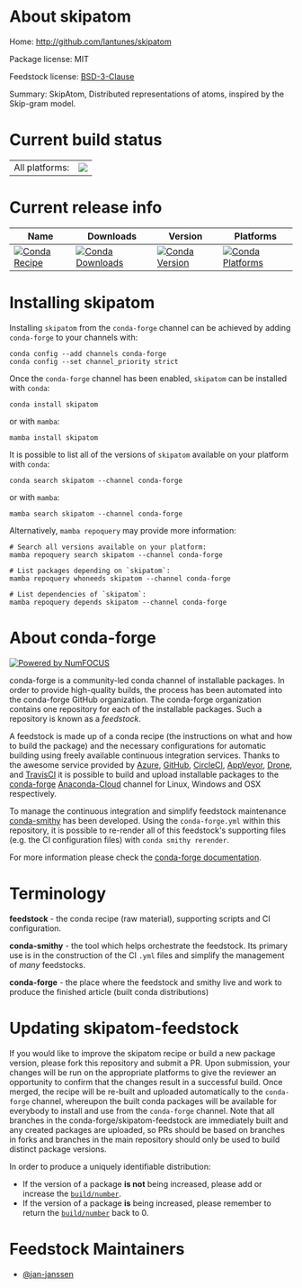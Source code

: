 About skipatom
==============

Home: http://github.com/lantunes/skipatom

Package license: MIT

Feedstock license: [BSD-3-Clause](https://github.com/conda-forge/skipatom-feedstock/blob/main/LICENSE.txt)

Summary: SkipAtom, Distributed representations of atoms, inspired by the Skip-gram model.

Current build status
====================


<table><tr><td>All platforms:</td>
    <td>
      <a href="https://dev.azure.com/conda-forge/feedstock-builds/_build/latest?definitionId=16710&branchName=main">
        <img src="https://dev.azure.com/conda-forge/feedstock-builds/_apis/build/status/skipatom-feedstock?branchName=main">
      </a>
    </td>
  </tr>
</table>

Current release info
====================

| Name | Downloads | Version | Platforms |
| --- | --- | --- | --- |
| [![Conda Recipe](https://img.shields.io/badge/recipe-skipatom-green.svg)](https://anaconda.org/conda-forge/skipatom) | [![Conda Downloads](https://img.shields.io/conda/dn/conda-forge/skipatom.svg)](https://anaconda.org/conda-forge/skipatom) | [![Conda Version](https://img.shields.io/conda/vn/conda-forge/skipatom.svg)](https://anaconda.org/conda-forge/skipatom) | [![Conda Platforms](https://img.shields.io/conda/pn/conda-forge/skipatom.svg)](https://anaconda.org/conda-forge/skipatom) |

Installing skipatom
===================

Installing `skipatom` from the `conda-forge` channel can be achieved by adding `conda-forge` to your channels with:

```
conda config --add channels conda-forge
conda config --set channel_priority strict
```

Once the `conda-forge` channel has been enabled, `skipatom` can be installed with `conda`:

```
conda install skipatom
```

or with `mamba`:

```
mamba install skipatom
```

It is possible to list all of the versions of `skipatom` available on your platform with `conda`:

```
conda search skipatom --channel conda-forge
```

or with `mamba`:

```
mamba search skipatom --channel conda-forge
```

Alternatively, `mamba repoquery` may provide more information:

```
# Search all versions available on your platform:
mamba repoquery search skipatom --channel conda-forge

# List packages depending on `skipatom`:
mamba repoquery whoneeds skipatom --channel conda-forge

# List dependencies of `skipatom`:
mamba repoquery depends skipatom --channel conda-forge
```


About conda-forge
=================

[![Powered by
NumFOCUS](https://img.shields.io/badge/powered%20by-NumFOCUS-orange.svg?style=flat&colorA=E1523D&colorB=007D8A)](https://numfocus.org)

conda-forge is a community-led conda channel of installable packages.
In order to provide high-quality builds, the process has been automated into the
conda-forge GitHub organization. The conda-forge organization contains one repository
for each of the installable packages. Such a repository is known as a *feedstock*.

A feedstock is made up of a conda recipe (the instructions on what and how to build
the package) and the necessary configurations for automatic building using freely
available continuous integration services. Thanks to the awesome service provided by
[Azure](https://azure.microsoft.com/en-us/services/devops/), [GitHub](https://github.com/),
[CircleCI](https://circleci.com/), [AppVeyor](https://www.appveyor.com/),
[Drone](https://cloud.drone.io/welcome), and [TravisCI](https://travis-ci.com/)
it is possible to build and upload installable packages to the
[conda-forge](https://anaconda.org/conda-forge) [Anaconda-Cloud](https://anaconda.org/)
channel for Linux, Windows and OSX respectively.

To manage the continuous integration and simplify feedstock maintenance
[conda-smithy](https://github.com/conda-forge/conda-smithy) has been developed.
Using the ``conda-forge.yml`` within this repository, it is possible to re-render all of
this feedstock's supporting files (e.g. the CI configuration files) with ``conda smithy rerender``.

For more information please check the [conda-forge documentation](https://conda-forge.org/docs/).

Terminology
===========

**feedstock** - the conda recipe (raw material), supporting scripts and CI configuration.

**conda-smithy** - the tool which helps orchestrate the feedstock.
                   Its primary use is in the construction of the CI ``.yml`` files
                   and simplify the management of *many* feedstocks.

**conda-forge** - the place where the feedstock and smithy live and work to
                  produce the finished article (built conda distributions)


Updating skipatom-feedstock
===========================

If you would like to improve the skipatom recipe or build a new
package version, please fork this repository and submit a PR. Upon submission,
your changes will be run on the appropriate platforms to give the reviewer an
opportunity to confirm that the changes result in a successful build. Once
merged, the recipe will be re-built and uploaded automatically to the
`conda-forge` channel, whereupon the built conda packages will be available for
everybody to install and use from the `conda-forge` channel.
Note that all branches in the conda-forge/skipatom-feedstock are
immediately built and any created packages are uploaded, so PRs should be based
on branches in forks and branches in the main repository should only be used to
build distinct package versions.

In order to produce a uniquely identifiable distribution:
 * If the version of a package **is not** being increased, please add or increase
   the [``build/number``](https://docs.conda.io/projects/conda-build/en/latest/resources/define-metadata.html#build-number-and-string).
 * If the version of a package **is** being increased, please remember to return
   the [``build/number``](https://docs.conda.io/projects/conda-build/en/latest/resources/define-metadata.html#build-number-and-string)
   back to 0.

Feedstock Maintainers
=====================

* [@jan-janssen](https://github.com/jan-janssen/)

